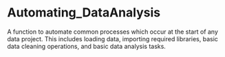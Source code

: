 # Automating_DataAnalysis
A function to automate common processes which occur at the start of any data project. This includes loading data, importing required libraries, basic data cleaning operations, and basic data analysis tasks.

